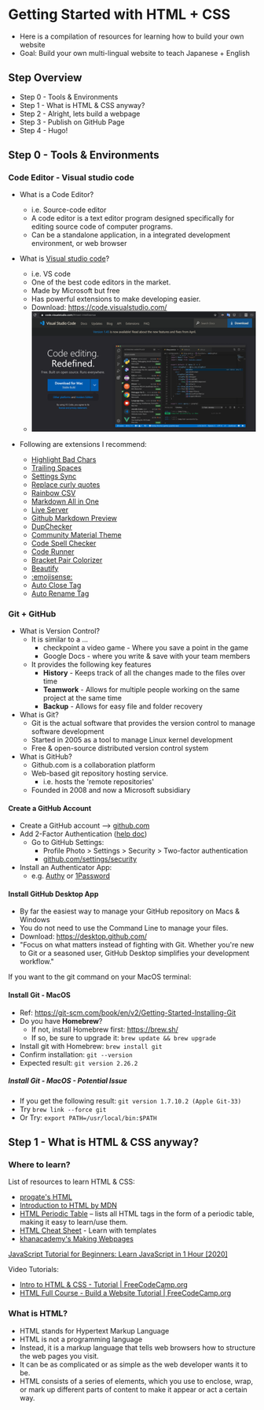 # Getting Started with HTML + CSS
* Here is a compilation of resources for learning how to build your own website
* Goal: Build your own multi-lingual website to teach Japanese + English

## Step Overview
* Step 0 - Tools & Environments
* Step 1 - What is HTML & CSS anyway?
* Step 2 - Alright, lets build a webpage
* Step 3 - Publish on GitHub Page
* Step 4 - Hugo!

## Step 0 - Tools & Environments

### Code Editor - Visual studio code
* What is a Code Editor?
  * i.e. Source-code editor
  * A code editor is a text editor program designed specifically for editing source code of computer programs.
  * Can be a standalone application, in a integrated development environment, or web browser

* What is [Visual studio code](https://code.visualstudio.com/)?
  * i.e. VS code
  * One of the best code editors in the market.
  * Made by Microsoft but free
  * Has powerful extensions to make developing easier.
  * Download: <https://code.visualstudio.com/>
  * ![vscode_website.png](./img/vscode_website.png)

* Following are extensions I recommend:
  * [Highlight Bad Chars](https://marketplace.visualstudio.com/items?itemName=wengerk.highlight-bad-chars)
  * [Trailing Spaces](https://marketplace.visualstudio.com/items?itemName=shardulm94.trailing-spaces)
  * [Settings Sync](https://marketplace.visualstudio.com/items?itemName=Shan.code-settings-sync)
  * [Replace curly quotes](https://marketplace.visualstudio.com/items?itemName=jinhyuk.replace-curly-quotes)
  * [Rainbow CSV](https://marketplace.visualstudio.com/items?itemName=mechatroner.rainbow-csv)
  * [Markdown All in One](https://marketplace.visualstudio.com/items?itemName=yzhang.markdown-all-in-one)
  * [Live Server](https://marketplace.visualstudio.com/items?itemName=ritwickdey.LiveServer)
  * [Github Markdown Preview](https://marketplace.visualstudio.com/items?itemName=bierner.github-markdown-preview)
  * [DupChecker](https://marketplace.visualstudio.com/items?itemName=jianbingfang.dupchecker)
  * [Community Material Theme](https://marketplace.visualstudio.com/items?itemName=Equinusocio.vsc-community-material-theme)
  * [Code Spell Checker](https://marketplace.visualstudio.com/items?itemName=streetsidesoftware.code-spell-checker)
  * [Code Runner](https://marketplace.visualstudio.com/items?itemName=formulahendry.code-runner)
  * [Bracket Pair Colorizer](https://marketplace.visualstudio.com/items?itemName=CoenraadS.bracket-pair-colorizer)
  * [Beautify](https://marketplace.visualstudio.com/items?itemName=HookyQR.beautify)
  * [:emojisense:](https://marketplace.visualstudio.com/items?itemName=bierner.emojisense)
  * [Auto Close Tag](https://marketplace.visualstudio.com/items?itemName=formulahendry.auto-close-tag)
  * [Auto Rename Tag](https://marketplace.visualstudio.com/items?itemName=formulahendry.auto-rename-tag)

### Git + GitHub
* What is Version Control?
  * It is similar to a ...
    * checkpoint a video game - Where you save a point in the game
    * Google Docs - where you write & save with your team members
  * It provides the following key features
    * **History** - Keeps track of all the changes made to the files over time
    * **Teamwork** - Allows for multiple people working on the same project at the same time
    * **Backup** - Allows for easy file and folder recovery
* What is Git?
  * Git is the actual software that provides the version control to manage software development
  * Started in 2005 as a tool to manage Linux kernel development
  * Free & open-source distributed version control system
* What is GitHub?
  * Github.com is a collaboration platform
  * Web-based git repository hosting service.
    * i.e. hosts the 'remote repositories'
  * Founded in 2008 and now a Microsoft subsidiary

#### Create a GitHub Account
* Create a GitHub account --> [github.com](https://github.com/)
* Add 2-Factor Authentication ([help doc](https://help.github.com/en/github/authenticating-to-github/configuring-two-factor-authentication))
  * Go to GitHub Settings:
    * Profile Photo > Settings > Security > Two-factor authentication
    * [github.com/settings/security](https://github.com/settings/security)
* Install an Authenticator App:
  * e.g. [Authy](https://authy.com/guides/github/) or [1Password](https://support.1password.com/one-time-passwords/)

#### Install GitHub Desktop App
* By far the easiest way to manage your GitHub repository on Macs & Windows
* You do not need to use the Command Line to manage your files.
* Download: <https://desktop.github.com/>
* "Focus on what matters instead of fighting with Git. Whether you're new to Git or a seasoned user, GitHub Desktop simplifies your development workflow."

If you want to the git command on your MacOS terminal:

#### Install Git - MacOS
* Ref: <https://git-scm.com/book/en/v2/Getting-Started-Installing-Git>
* Do you have **Homebrew**?
  * If not, install Homebrew first: <https://brew.sh/>
  * If so, be sure to upgrade it:   `brew update && brew upgrade`
* Install git with Homebrew:  `brew install git`
* Confirm installation:       `git --version`
* Expected result:            `git version 2.26.2`

##### Install Git - MacOS - Potential Issue
* If you get the following result:  `git version 1.7.10.2 (Apple Git-33)`
* Try `brew link --force git`
* Or Try: `export PATH=/usr/local/bin:$PATH`

## Step 1 - What is HTML & CSS anyway?

### Where to learn?
List of resources to learn HTML & CSS:
* [progate's HTML](https://progate.com/languages/html)
* [Introduction to HTML by MDN](https://developer.mozilla.org/en-US/docs/Learn/HTML/Introduction_to_HTML)
* [HTML Periodic Table](https://websitesetup.org/html5-periodical-table/) – lists all HTML tags in the form of a periodic table, making it easy to learn/use them.
* [HTML Cheat Sheet](https://websitesetup.org/html5-cheat-sheet/) - Learn with templates
* [khanacademy's Making Webpages](https://www.khanacademy.org/computing/computer-programming/html-css)

[JavaScript Tutorial for Beginners: Learn JavaScript in 1 Hour [2020]](https://youtu.be/W6NZfCO5SIk)

Video Tutorials:
* [Intro to HTML & CSS - Tutorial | FreeCodeCamp.org](https://youtu.be/kLO4X_3VYdg)
* [HTML Full Course - Build a Website Tutorial | FreeCodeCamp.org](https://www.youtube.com/watch?v=pQN-pnXPaVg&t=493s)

### What is HTML?
* HTML stands for Hypertext Markup Language
* HTML is not a programming language
* Instead, it is a markup language that tells web browsers how to structure the web pages you visit.
* It can be as complicated or as simple as the web developer wants it to be.
* HTML consists of a series of elements, which you use to enclose, wrap, or mark up different parts of content to make it appear or act a certain way.
